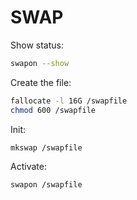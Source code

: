 # SWAP

Show status:

```sh
swapon --show
```

Create the file:

```sh
fallocate -l 16G /swapfile
chmod 600 /swapfile
```

Init:

```sh
mkswap /swapfile
```

Activate:

```sh
swapon /swapfile
```

